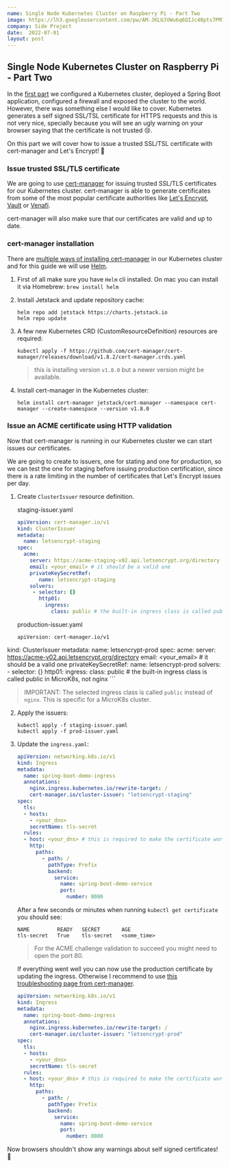 ```yaml
---
name: Single Node Kubernetes Cluster on Raspberry Pi - Part Two
image: https://lh3.googleusercontent.com/pw/AM-JKLUJVWu6q6QIJc48pts7PM7yMfSMhZzdri7r-JatwQqccSuFt7alnW2ubdB17zr2gUNlMh0OybbFXnWitfhMU31gHwFCs4hFAehV5P_aQFdclk24ojGLorvXmfTXFpHDsHVzOKjK0ihgQaXGJ_DTzfON=w640-h427-no?authuser=0
company: Side Project
date:  2022-07-01
layout: post
---
```


## Single Node Kubernetes Cluster on Raspberry Pi - Part Two

In the [first part](https://sergiomartinrubio.com/projects/single-node-kubernetes-cluster-on-raspberry-pi/) we configured a Kubernetes cluster, deployed a Spring Boot application, configured a firewall and exposed the cluster to the world. However, there was something else I would like to cover. Kubernetes generates a self signed SSL/TSL certificate for HTTPS requests and this is not very nice, specially because you will see an ugly warning on your browser saying that the certificate is not trusted 😢.

On this part we will cover how to issue a trusted SSL/TSL certificate with cert-manager and Let's Encrypt! 🚀

### Issue trusted SSL/TLS certificate 

We are going to use [cert-manager](https://cert-manager.io) for issuing trusted SSL/TLS certificates for our Kubernetes cluster. cert-manager is able to generate certificates from some of the most popular certificate authorities like [Let's Encrypt](https://letsencrypt.org), [Vault](https://www.vaultproject.io) or [Venafi](https://www.venafi.com). 

cert-manager will also make sure that our certificates are valid and up to date.

### cert-manager installation

There are [multiple ways of installing cert-manager](https://cert-manager.io/docs/installation/) in our Kubernetes cluster and for this guide we will use [Helm](https://helm.sh).

1. First of all make sure you have `Helm` cli installed. On mac you can install it via Homebrew: `brew install helm`
2. Install Jetstack and update repository cache:

	```shell
	helm repo add jetstack https://charts.jetstack.io
	helm repo update
	```
3. A few new Kubernetes CRD (CustomResourceDefinition) resources are required:

	```shell
	kubectl apply -f https://github.com/cert-manager/cert-manager/releases/download/v1.8.2/cert-manager.crds.yaml
	```
	> this is installing version `v1.8.0` but a newer version might be available.

4. Install cert-manager in the Kubernetes cluster:

	```shell
	helm install cert-manager jetstack/cert-manager --namespace cert-manager --create-namespace --version v1.8.0
	```

### Issue an ACME certificate using HTTP validation

Now that cert-manager is running in our Kubernetes cluster we can start issues our certificates.

We are going to create to issuers, one for stating and one for production, so we can test the one for staging before issuing production certification, since there is a rate limiting in the number of certificates that Let's Encrypt issues per day.

1. Create `ClusterIssuer` resource definition.

	staging-issuer.yaml
	
	```yaml
	apiVersion: cert-manager.io/v1
	kind: ClusterIssuer
	metadata:
	  name: letsencrypt-staging
	spec:
	  acme:
	    server: https://acme-staging-v02.api.letsencrypt.org/directory
	    email: <your_email> # it should be a valid one
	    privateKeySecretRef:
	       name: letsencrypt-staging
	    solvers:
	     - selector: {}
	       http01:
	         ingress:
	           class: public # the built-in ingress class is called public in MicroK8s, not nginx
	```
	
	production-issuer.yaml
	
	```
	apiVersion: cert-manager.io/v1
kind: ClusterIssuer
metadata:
  name: letsencrypt-prod
spec:
  acme:
    server: https://acme-v02.api.letsencrypt.org/directory
    email: <your_email> # it should be a valid one
    privateKeySecretRef:
       name: letsencrypt-prod
    solvers:
     - selector: {}
       http01:
         ingress:
           class: public # the built-in ingress class is called public in MicroK8s, not nginx
	```
	
> IMPORTANT: The selected ingress class is called `public` instead of `nginx`. This is specific for a MicroK8s cluster.
	
2. Apply the issuers:

	```
	kubectl apply -f staging-issuer.yaml
	kubectl apply -f prod-issuer.yaml
	```

3. Update the `ingress.yaml`:

	```yaml
	apiVersion: networking.k8s.io/v1
	kind: Ingress
	metadata:
	  name: spring-boot-demo-ingress
	  annotations:
	    nginx.ingress.kubernetes.io/rewrite-target: /
	    cert-manager.io/cluster-issuer: "letsencrypt-staging"
	spec:
	  tls:
	  - hosts:
	    - <your_dns>
	    secretName: tls-secret
	  rules:
	  - host: <your_dns> # this is required to make the certificate work
	    http:
	      paths:
	        - path: /
	          pathType: Prefix
	          backend:
	            service:
	              name: spring-boot-demo-service
	              port:
	                number: 8080
	```
	
	After a few seconds or minutes when running `kubectl get certificate` you should see:
	
	```
	NAME         READY   SECRET       AGE
	tls-secret   True    tls-secret   <some_time>
	```
	
	> For the ACME challenge validation to succeed you might need to open the port 80.
	
	If everything went well you can now use the production certificate by updating the ingress. Otherwise I recommend to use [this troubleshooting page from cert-manager](https://cert-manager.io/docs/faq/troubleshooting/).
	
	```yaml
	apiVersion: networking.k8s.io/v1
	kind: Ingress
	metadata:
	  name: spring-boot-demo-ingress
	  annotations:
	    nginx.ingress.kubernetes.io/rewrite-target: /
	    cert-manager.io/cluster-issuer: "letsencrypt-prod"
	spec:
	  tls:
	  - hosts:
	    - <your_dns>
	    secretName: tls-secret
	  rules:
	  - host: <your_dns> # this is required to make the certificate work
	    http:
	      paths:
	        - path: /
	          pathType: Prefix
	          backend:
	            service:
	              name: spring-boot-demo-service
	              port:
	                number: 8080
	```
	
Now browsers shouldn't show any warnings about self signed certificates! 🙌
